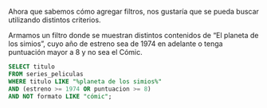 Ahora que sabemos cómo agregar filtros, nos gustaría que se pueda buscar utilizando distintos criterios. 

Armamos un filtro donde se muestran distintos contenidos de “El planeta de los simios”, cuyo año de estreno sea de 1974 en adelante o tenga puntuación mayor a 8 y no sea el Cómic. 

```sql
SELECT titulo
FROM series_peliculas
WHERE titulo LIKE "%planeta de los simios%"
AND (estreno >= 1974 OR puntuacion >= 8) 
AND NOT formato LIKE "cómic";
```

<div
  class='mu-sql-table'
  data-name='series_peliculas'
  data-columns='["titulo", "formato", "creador", "estreno", "puntuacion"]'
  data-rows='[
    ["El planeta de los simios", "Novela", "Pierre Boulle", 1963, 9.8], 
    ["El planeta de los simios", "Película", "Franklin Schaffner", 1968, 7.9],
    ["Escape del plantea de los simios", "Película", "Arthur P. Jacobs", 1971, 6.5],
    ["Conquista del planeta de los simios", "Película", "Arthur P. Jacobs", 1972, 6.7], 
    ["La batalla por el planeta de los simios", "Película", "Arthur P. Jacobs", 1973, 8.6],
    ["El planeta de los simios", "Serie", "	Mort Abraham", 1974, 7],
    ["Regreso al planeta de los simios", "Serie", "DePatie-Freleng Enterprises", 1975, 7.4],
    ["El planeta de los simios", "Cómic", "El planeta de los simios franquicia", 1975, 8.2,],
    ["El planeta de los simios", "Película", "Tim Burton", 2001, 8],
    ["El planeta de los simios: evolución", "Película", "Rupert Wyatt", 2011, 7.8],
    ["El planeta de los simios: confrontación", "Película", "Matt Reeves", 2014, 9], 
    ["La guerra del planeta de los simios", "Película", "Matt Reeves", 2017, 9.5], 
  ]'>
</div>

